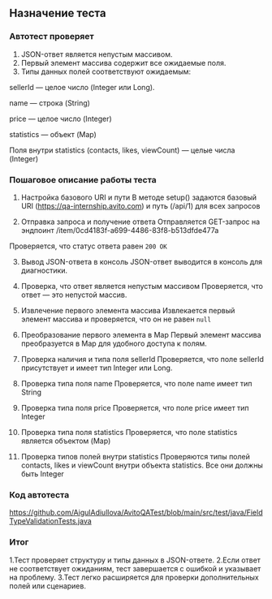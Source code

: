 ## Назначение теста
### Автотест проверяет

1. JSON-ответ является непустым массивом.
2. Первый элемент массива содержит все ожидаемые поля.
3. Типы данных полей соответствуют ожидаемым:
   
sellerId — целое число (Integer или Long).

name — строка (String)

price — целое число (Integer)

statistics — объект (Map)

Поля внутри statistics (contacts, likes, viewCount) — целые числа (Integer)

### Пошаговое описание работы теста
1. Настройка базового URI и пути
В методе setup() задаются базовый URI (https://qa-internship.avito.com) и путь (/api/1) для всех запросов

2. Отправка запроса и получение ответа
Отправляется GET-запрос на эндпоинт /item/0cd4183f-a699-4486-83f8-b513dfde477a

Проверяется, что статус ответа равен `200 OK`

3. Вывод JSON-ответа в консоль
JSON-ответ выводится в консоль для диагностики.

4. Проверка, что ответ является непустым массивом
Проверяется, что ответ — это непустой массив.

5. Извлечение первого элемента массива
Извлекается первый элемент массива и проверяется, что он не равен `null`

6. Преобразование первого элемента в Map
Первый элемент массива преобразуется в Map для удобного доступа к полям.

7. Проверка наличия и типа поля sellerId
Проверяется, что поле sellerId присутствует и имеет тип Integer или Long.

8. Проверка типа поля name
Проверяется, что поле name имеет тип String

9. Проверка типа поля price
Проверяется, что поле price имеет тип Integer

10. Проверка типа поля statistics
Проверяется, что поле statistics является объектом (Map)

11. Проверка типов полей внутри statistics
Проверяются типы полей contacts, likes и viewCount внутри объекта statistics. Все они должны быть Integer

### Код автотеста 
https://github.com/AigulAdiullova/AvitoQATest/blob/main/src/test/java/FieldTypeValidationTests.java

### Итог

1.Тест проверяет структуру и типы данных в JSON-ответе.
2.Если ответ не соответствует ожиданиям, тест завершается с ошибкой и указывает на проблему.
3.Тест легко расширяется для проверки дополнительных полей или сценариев.
